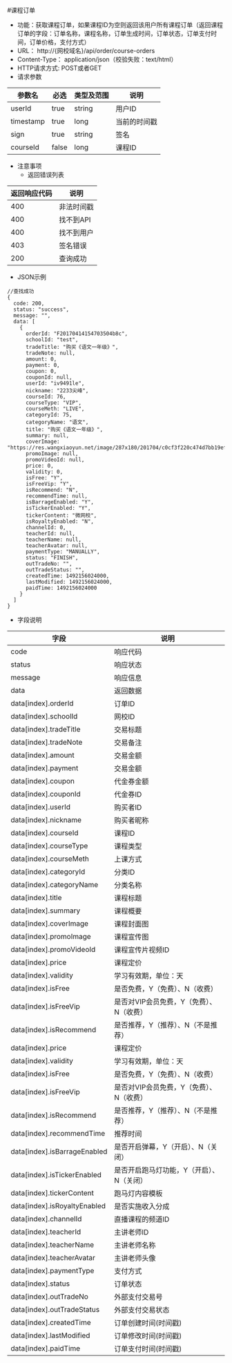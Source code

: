 #课程订单
* 功能：获取课程订单，如果课程ID为空则返回该用户所有课程订单（返回课程订单的字段：订单名称，课程名称，订单生成时间，订单状态，订单支付时间，订单价格，支付方式）
* URL： http://{网校域名}/api/order/course-orders
* Content-Type： application/json（校验失败：text/html）
* HTTP请求方式: POST或者GET
* 请求参数

|参数名|	必选|	类型及范围|	说明|
|--|--|--|--|
| userId | true | string | 用户ID |
| timestamp | true | long | 当前的时间戳 |
| sign|true | string | 签名 |
| courseId | false | long	| 课程ID |


* 注意事项
  * 返回错误列表

| 返回响应代码 | 说明     |
|----------- | -------- |
|400         | 非法时间戳 |
|400         |	找不到API|
|400         |	找不到用户|
|403         |	签名错误  |
|200         |	查询成功  |

* JSON示例
````
//查找成功
{
  code: 200,
  status: "success",
  message: "",
  data: [
	{
	  orderId: "F20170414154703504b8c",
	  schoolId: "test",
	  tradeTitle: "购买《语文一年级》",
	  tradeNote: null,
	  amount: 0,
	  payment: 0,
	  coupon: 0,
	  couponId: null,
	  userId: "iv9491le",
	  nickname: "2233尖峰",
	  courseId: 76,
	  courseType: "VIP",
	  courseMeth: "LIVE",
	  categoryId: 75,
	  categoryName: "语文",
	  title: "购买《语文一年级》",
	  summary: null,
	  coverImage: "https://res.wangxiaoyun.net/image/287x180/201704/c0cf3f220c474d7bb19ef55719bea124.png",
	  promoImage: null,
	  promoVideoId: null,
	  price: 0,
	  validity: 0,
	  isFree: "Y",
	  isFreeVip: "Y",
	  isRecommend: "N",
	  recommendTime: null,
	  isBarrageEnabled: "Y",
	  isTickerEnabled: "Y",
	  tickerContent: "微网校",
	  isRoyaltyEnabled: "N",
	  channelId: 0,
	  teacherId: null,
	  teacherName: null,
	  teacherAvatar: null,
	  paymentType: "MANUALLY",
	  status: "FINISH",
	  outTradeNo: "",
	  outTradeStatus: "",
	  createdTime: 1492156024000,
	  lastModified: 1492156024000,
	  paidTime: 1492156024000
	}
  ]
}
````

* 字段说明

|字段|	说明|
|---|----|
|code|	响应代码|
|status|	响应状态|
|message|	响应信息|
|data|	返回数据|
| data\[index\].orderId|订单ID|
| data\[index\].schoolId|网校ID|
| data\[index\].tradeTitle|交易标题|
| data\[index\].tradeNote|交易备注|
| data\[index\].amount|交易金额|
| data\[index\].payment| 交易金额 |
| data\[index\].coupon| 代金券金额 |
| data\[index\].couponId| 代金券ID |
| data\[index\].userId| 购买者ID |
| data\[index\].nickname| 购买者昵称 |
| data\[index\].courseId| 课程ID |
| data\[index\].courseType| 课程类型 |
| data\[index\].courseMeth| 上课方式 |
| data\[index\].categoryId| 分类ID |
| data\[index\].categoryName| 分类名称 |
| data\[index\].title| 课程标题 |
| data\[index\].summary| 课程概要 |
| data\[index\].coverImage| 课程封面图 |
| data\[index\].promoImage| 课程宣传图 |
| data\[index\].promoVideoId| 课程宣传片视频ID |
| data\[index\].price | 课程定价 |
| data\[index\].validity | 学习有效期，单位：天 |
| data\[index\].isFree | 是否免费，Y（免费）、N（收费） |
| data\[index\].isFreeVip | 是否对VIP会员免费，Y（免费）、N（收费） |
| data\[index\].isRecommend | 是否推荐，Y（推荐）、N（不是推荐） |
| data\[index\].price | 课程定价 |
| data\[index\].validity | 学习有效期，单位：天 |
| data\[index\].isFree | 是否免费，Y（免费）、N（收费） |
| data\[index\].isFreeVip | 是否对VIP会员免费，Y（免费）、N（收费） |
| data\[index\].isRecommend | 是否推荐，Y（推荐）、N（不是推荐） |
| data\[index\].recommendTime | 推荐时间 |
| data\[index\].isBarrageEnabled | 是否开启弹幕，Y（开启）、N（关闭） |
| data\[index\].isTickerEnabled | 是否开启跑马灯功能，Y（开启）、N（关闭） |
| data\[index\].tickerContent | 跑马灯内容模板 |
| data\[index\].isRoyaltyEnabled | 是否实施收入分成 |
| data\[index\].channelId | 直播课程的频道ID |
| data\[index\].teacherId | 主讲老师ID |
| data\[index\].teacherName | 主讲老师名称 |
| data\[index\].teacherAvatar | 主讲老师头像 |
| data\[index\].paymentType | 支付方式 |
| data\[index\].status| 订单状态 |
| data\[index\].outTradeNo | 外部支付交易号 |
| data\[index\].outTradeStatus | 外部支付交易状态 |
| data\[index\].createdTime | 订单创建时间(时间戳) |
| data\[index\].lastModified | 订单修改时间(时间戳) |
| data\[index\].paidTime | 订单支付时间(时间戳) |
